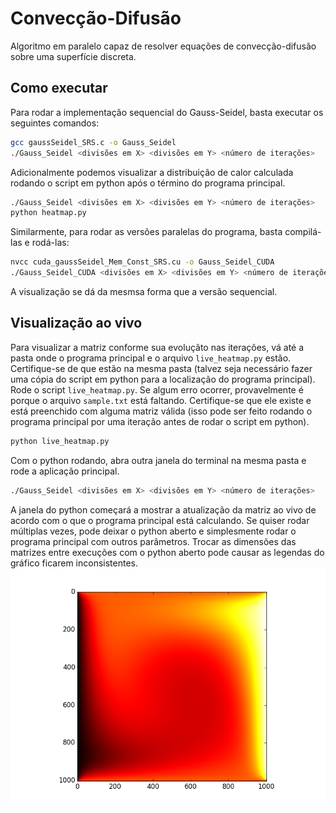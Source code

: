 # Convecção-Difusão
Algoritmo em paralelo capaz de resolver equações de convecção-difusão sobre uma superfície discreta.

## Como executar
Para rodar a implementação sequencial do Gauss-Seidel, basta executar os seguintes comandos:
```bash
gcc gaussSeidel_SRS.c -o Gauss_Seidel
./Gauss_Seidel <divisões em X> <divisões em Y> <número de iterações>
```
Adicionalmente podemos visualizar a distribuição de calor calculada rodando o script em python após o término do programa principal.
```bash
./Gauss_Seidel <divisões em X> <divisões em Y> <número de iterações>
python heatmap.py
```
Similarmente, para rodar as versões paralelas do programa, basta compilá-las e rodá-las:
```bash
nvcc cuda_gaussSeidel_Mem_Const_SRS.cu -o Gauss_Seidel_CUDA
./Gauss_Seidel_CUDA <divisões em X> <divisões em Y> <número de iterações>
```
A visualização se dá da mesmsa forma que a versão sequencial.
## Visualização ao vivo
Para visualizar a matriz conforme sua evoluçãto nas iterações, vá até a pasta onde o programa principal e o arquivo `live_heatmap.py` estão. Certifique-se de que estão na mesma pasta (talvez seja necessário fazer uma cópia do script em python para a localização do programa principal).
Rode o script `live_heatmap.py`. Se algum erro ocorrer, provavelmente é porque o arquivo `sample.txt` está faltando. Certifique-se que ele existe e está preenchido com alguma matriz válida (isso pode ser feito rodando o programa principal por uma iteração antes de rodar o script em python).
```bash
python live_heatmap.py
```
Com o python rodando, abra outra janela do terminal na mesma pasta e rode a aplicação principal.
```bash
./Gauss_Seidel <divisões em X> <divisões em Y> <número de iterações>
```
A janela do python começará a mostrar a atualização da matriz ao vivo de acordo com o que o programa principal está calculando. Se quiser rodar múltiplas vezes, pode deixar o python aberto e simplesmente rodar o programa principal com outros parâmetros. Trocar as dimensões das matrizes entre execuções com o python aberto pode causar as legendas do gráfico ficarem inconsistentes.
![Malha de 1002x1002 com 100000 iterações](https://github.com/GuilhermeFreire/Conveccao-Difusao/blob/master/images/final.png "Malha de 1002x1002 com 100000 iterações")